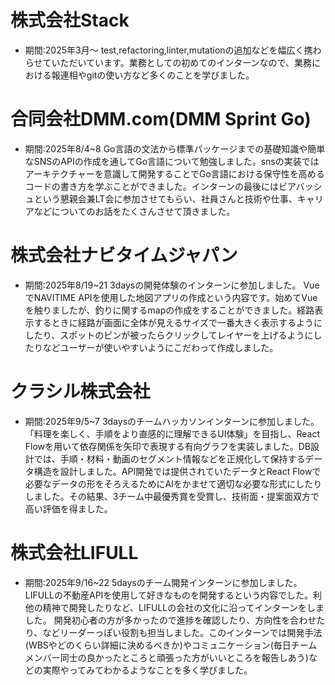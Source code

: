 # 株式会社Stack
- 期間:2025年3月～
test,refactoring,linter,mutationの追加などを幅広く携わらせていただいています。業務としての初めてのインターンなので、業務における報連相やgitの使い方など多くのことを学びました。

# 合同会社DMM.com(DMM Sprint Go)
- 期間:2025年8/4~8
Go言語の文法から標準パッケージまでの基礎知識や簡単なSNSのAPIの作成を通してGo言語について勉強しました。snsの実装ではアーキテクチャーを意識して開発することでGo言語における保守性を高めるコードの書き方を学ぶことができました。インターンの最後にはビアバッシュという懇親会兼LT会に参加させてもらい、社員さんと技術や仕事、キャリアなどについてのお話をたくさんさせて頂きました。

# 株式会社ナビタイムジャパン
- 期間:2025年8/19~21
3daysの開発体験のインターンに参加しました。
VueでNAVITIME APIを使用した地図アプリの作成という内容です。始めてVueを触りましたが、釣りに関するmapの作成をすることができました。経路表示するときに経路が画面に全体が見えるサイズで一番大きく表示するようにしたり、スポットのピンが被ったらクリックしてレイヤーを上げるようにしたりなどユーザーが使いやすいようにこだわって作成しました。

# クラシル株式会社
- 期間:2025年9/5~7
3daysのチームハッカソンインターンに参加しました。
「料理を楽しく、手順をより直感的に理解できるUI体験」を目指し、React Flowを用いて依存関係を矢印で表現する有向グラフを実装しました。DB設計では、手順・材料・動画のセグメント情報などを正規化して保持するデータ構造を設計しました。API開発では提供されていたデータとReact Flowで必要なデータの形をそろえるためにAIをかませて適切な必要な形式にしたりしました。その結果、3チーム中最優秀賞を受賞し、技術面・提案面双方で高い評価を得ました。

# 株式会社LIFULL
- 期間:2025年9/16~22
5daysのチーム開発インターンに参加しました。
LIFULLの不動産APIを使用して好きなものを開発するという内容でした。利他の精神で開発したりなど、LIFULLの会社の文化に沿ってインターンをしました。 開発初心者の方が多かったので進捗を確認したり、方向性を合わせたり、などリーダーっぽい役割も担当しました。このインターンでは開発手法(WBSやどのくらい詳細に決めるべきか)やコミュニケーション(毎日チームメンバー同士の良かったところと頑張った方がいいところを報告しあう)などの実際やってみてわかるようなことを多く学びました。